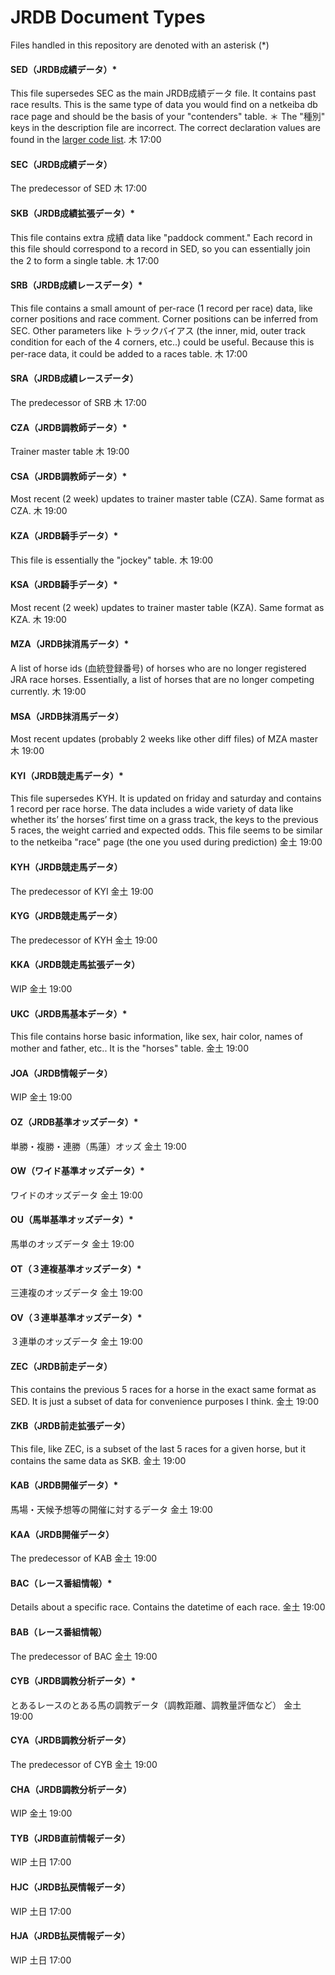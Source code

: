 # JRDB Document Types

Files handled in this repository are denoted with an asterisk (*)

#### SED（JRDB成績データ）*
This file supersedes SEC as the main JRDB成績データ file. It contains past race results. This is the same type of data you would find on a netkeiba db race page and should be the basis of your "contenders" table.
＊ The "種別" keys in the description file are incorrect. The correct declaration values are found in the [larger code list](http://www.jrdb.com/program/jrdb_code.txt).
木	17:00

#### SEC（JRDB成績データ）
The predecessor of SED
木	17:00

#### SKB（JRDB成績拡張データ）*
This file contains extra 成績 data like "paddock comment." Each record in this file should correspond to a record in SED, so you can essentially join the 2 to form a single table.
木	17:00

#### SRB（JRDB成績レースデータ）*
This file contains a small amount of per-race (1 record per race) data, like corner positions and race comment. Corner positions can be inferred from SEC. Other parameters like トラックバイアス (the inner, mid, outer track condition for each of the 4 corners, etc..) could be useful. Because this is per-race data, it could be added to a races table.
木	17:00

#### SRA（JRDB成績レースデータ）
The predecessor of SRB
木	17:00

#### CZA（JRDB調教師データ）*
Trainer master table
木	19:00

#### CSA（JRDB調教師データ）*
Most recent (2 week) updates to trainer master table (CZA). Same format as CZA.
木	19:00

#### KZA（JRDB騎手データ）*
This file is essentially the "jockey" table.
木	19:00

#### KSA（JRDB騎手データ）*
Most recent (2 week) updates to trainer master table (KZA). Same format as KZA.
木	19:00

#### MZA（JRDB抹消馬データ）*
A list of horse ids (血統登録番号) of horses who are no longer registered JRA race horses. Essentially, a list of horses that are no longer competing currently.
木	19:00

#### MSA（JRDB抹消馬データ）
Most recent updates (probably 2 weeks like other diff files) of MZA master
木	19:00

#### KYI（JRDB競走馬データ）*
This file supersedes KYH. It is updated on friday and saturday and contains 1 record per race horse. The data includes a wide variety of data like whether its’ the horses’ first time on a grass track, the keys to the previous 5 races, the weight carried and expected odds. This file seems to be similar to the netkeiba "race" page (the one you used during prediction)
金土	19:00

#### KYH（JRDB競走馬データ）
The predecessor of KYI
金土	19:00

#### KYG（JRDB競走馬データ）
The predecessor of KYH
金土	19:00

#### KKA（JRDB競走馬拡張データ）
WIP
金土	19:00
 
#### UKC（JRDB馬基本データ）*
This file contains horse basic information, like sex, hair color, names of mother and father, etc.. It is the "horses" table.
金土	19:00

#### JOA（JRDB情報データ）
WIP
金土	19:00

#### OZ（JRDB基準オッズデータ）* 
単勝・複勝・連勝（馬蓮）オッズ 
金土	19:00

#### OW（ワイド基準オッズデータ）* 
ワイドのオッズデータ
金土	19:00

#### OU（馬単基準オッズデータ）*
馬単のオッズデータ
金土	19:00

#### OT（３連複基準オッズデータ）*
三連複のオッズデータ
金土	19:00

#### OV（３連単基準オッズデータ）*
３連単のオッズデータ
金土	19:00

#### ZEC（JRDB前走データ）
This contains the previous 5 races for a horse in the exact same format as SED. It is just a subset of data for convenience purposes I think.
金土	19:00

#### ZKB（JRDB前走拡張データ）
This file, like ZEC, is a subset of the last 5 races for a given horse, but it contains the same data as SKB.
金土	19:00

#### KAB（JRDB開催データ）*
馬場・天候予想等の開催に対するデータ
金土	19:00
 
#### KAA（JRDB開催データ）
The predecessor of KAB
金土	19:00

#### BAC（レース番組情報）*
Details about a specific race. Contains the datetime of each race.
金土	19:00
 
#### BAB（レース番組情報）
The predecessor of BAC
金土	19:00

#### CYB（JRDB調教分析データ）*
とあるレースのとある馬の調教データ（調教距離、調教量評価など）
金土	19:00
 
#### CYA（JRDB調教分析データ）
The predecessor of CYB
金土	19:00

#### CHA（JRDB調教分析データ）
WIP
金土	19:00

#### TYB（JRDB直前情報データ）
WIP
土日	17:00

#### HJC（JRDB払戻情報データ）
WIP
土日	17:00

#### HJA（JRDB払戻情報データ）
WIP
土日	17:00

